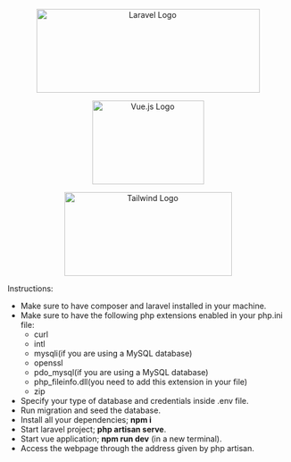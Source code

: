<p align="center">
    <a href="https://laravel.com" target="_blank">
        <img src="https://raw.githubusercontent.com/laravel/art/master/logo-lockup/5%20SVG/2%20CMYK/1%20Full%20Color/laravel-logolockup-cmyk-red.svg" width="400" height="150" alt="Laravel Logo">
    </a>
</p>
<p align="center">
    <a href="https://vuejs.org/">
        <img src="https://upload.wikimedia.org/wikipedia/commons/thumb/9/95/Vue.js_Logo_2.svg/512px-Vue.js_Logo_2.svg.png" width="200" height="150" alt="Vue.js Logo">
    </a>
</p>
<p align="center">
    <a href="https://tailwindcss.com/">
        <img src="https://upload.wikimedia.org/wikipedia/commons/thumb/d/d5/Tailwind_CSS_Logo.svg/512px-Tailwind_CSS_Logo.svg.png?20230715030042" width="300" height="150" alt="Tailwind Logo">
    </a>
</p>

<p>
    Instructions:
    <ul>
        <li>
            Make sure to have composer and laravel installed in your machine.
        </li>
        <li>
            Make sure to have the following php extensions enabled in your php.ini file:
            <ul>
                <li>
                    curl
                </li>
                <li>
                    intl
                </li>
                <li>
                    mysqli(if you are using a MySQL database)
                </li>
                <li>
                    openssl
                </li>
                <li>
                    pdo_mysql(if you are using a MySQL database)
                </li>
                <li>
                    php_fileinfo.dll(you need to add this extension in your file)
                </li>
                <li>
                    zip
                </li>
            </ul>
        </li>
        <li>
            Specify your type of database and credentials inside .env file.
        </li>
        <li>
            Run migration and seed the database.
        </li>
        <li>
            Install all your dependencies; <b>npm i</b>
        </li>
        <li>
            Start laravel project; <b>php artisan serve</b>.
        </li>
        <li>
            Start vue application; <b>npm run dev</b> (in a new terminal).
        </li>
        <li>
            Access the webpage through the address given by php artisan.
        </li>
    </ul>
</p>
